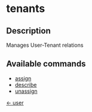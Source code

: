 # tenants

## Description

Manages User-Tenant relations

## Available commands

- [assign](./assign.md)
- [describe](./describe.md)
- [unassign](./unassign.md)


[← user](../index.md)